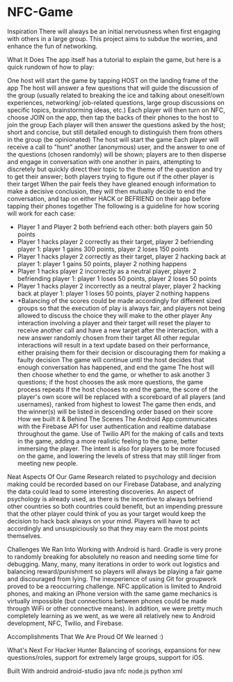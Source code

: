 ﻿# NFC-Game
Inspiration
There will always be an initial nervousness when first engaging with others in a large group. This project aims to subdue the worries, and enhance the fun of networking.

What It Does
The app itself has a tutorial to explain the game, but here is a quick rundown of how to play:

One host will start the game by tapping HOST on the landing frame of the app
The host will answer a few questions that will guide the discussion of the group (usually related to breaking the ice and talking about oneself/own experiences, networking/ job-related questions, large group discussions on specific topics, brainstorming ideas, etc.)
Each player will then turn on NFC, choose JOIN on the app, then tap the backs of their phones to the host to join the group
Each player will then answer the questions asked by the host; short and concise, but still detailed enough to distinguish them from others in the group (be opinionated)
The host will start the game
Each player will receive a call to "hunt" another (anonymous) user, and the answer to one of the questions (chosen randomly) will be shown; players are to then disperse and engage in conversation with one another in pairs, attempting to discretely but quickly direct their topic to the theme of the question and try to get their answer; both players trying to figure out if the other player is their target
When the pair feels they have gleaned enough information to make a decisive conclusion, they will then mutually decide to end the conversation, and tap on either HACK or BEFRIEND on their app before tapping their phones together
The following is a guideline for how scoring will work for each case:
- Player 1 and Player 2 both befriend each other: both players gain 50 points
- Player 1 hacks player 2 correctly as their target, player 2 befriending player 1: player 1 gains 300 points, player 2 loses 150 points
- Player 1 hacks player 2 correctly as their target, player 2 hacking back at player 1: player 1 gains 50 points, player 2 nothing happens
- Player 1 hacks player 2 incorrectly as a neutral player, player 2 befriending player 1: player 1 loses 50 points, player 2 loses 50 points
- Player 1 hacks player 2 incorrectly as a neutral player, player 2 hacking back at player 1: player 1 loses 50 points, player 2 nothing happens
- *Balancing of the scores could be made accordingly for different sized groups so that the execution of play is always fair, and players not being allowed to discuss the choice they will make to the other player
Any interaction involving a player and their target will reset the player to receive another call and have a new target after the interaction, with a new answer randomly chosen from their target
All other regular interactions will result in a text update based on their performance, either praising them for their decision or discouraging them for making a faulty decision
The game will continue until the host decides that enough conversation has happened, and end the game
The host will then choose whether to end the game, or whether to ask another 3 questions; if the host chooses the ask more questions, the game process repeats
If the host chooses to end the game, the score of the player's own score will be replaced with a scoreboard of all players (and usernames), ranked from highest to lowest
The game then ends, and the winner(s) will be listed in descending order based on their score
How we built it & Behind The Scenes
The Android App communicates with the Firebase API for user authentication and realtime database throughout the game. Use of Twilio API for the making of calls and texts in the game, adding a more realistic feeling to the game, better immersing the player. The intent is also for players to be more focused on the game, and lowering the levels of stress that may still linger from meeting new people.

Neat Aspects Of Our Game
Research related to psychology and decision making could be recorded based on our Firebase Database, and analyzing the data could lead to some interesting discoveries. An aspect of psychology is already used, as there is the incentive to always befriend other countries so both countries could benefit, but an impending pressure that the other player could think of you as your target would keep the decision to hack back always on your mind. Players will have to act accordingly and unsuspiciously so that they may earn the most points themselves.

Challenges We Ran Into
Working with Android is hard. Gradle is very prone to randomly breaking for absolutely no reason and needing some time for debugging. Many, many, many iterations in order to work out logistics and balancing reward/punishment so players will always be playing a fair game and discouraged from lying. The inexperience of using Git for groupwork proved to be a reoccurring challenge. NFC application is limited to Android phones, and making an iPhone version with the same game mechanics is virtually impossible (but connections between phones could be made through WiFi or other connective means). In addition, we were pretty much completely learning as we went, as we were all relatively new to Android development, NFC, Twilio, and Firebase.

Accomplishments That We Are Proud Of
We learned :)

What's Next For Hacker Hunter
Balancing of scorings, expansions for new questions/roles, support for extremely large groups, support for iOS.

Built With
android
android-studio
java
nfc
node.js
python
xml
